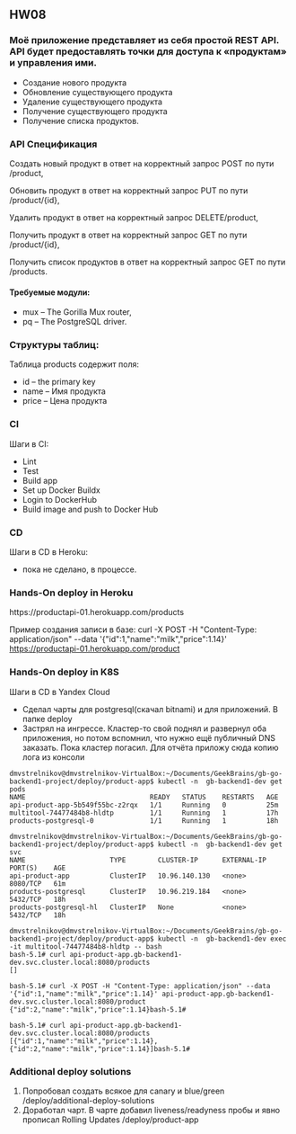 ## HW08
###  Моё приложение представляет из себя простой REST API. API будет предоставлять точки для доступа к «продуктам» и управления ими.

- Создание нового продукта
- Обновление существующего продукта
- Удаление существующего продукта
- Получение существующего продукта
- Получение списка продуктов.

### API Спецификация

<p> Создать новый продукт в ответ на корректный запрос POST по пути /product,
<p> Обновить продукт в ответ на корректный запрос PUT по пути /product/{id},
<p> Удалить продукт в ответ на корректный запрос DELETE/product,
<p> Получить продукт в ответ на корректный запрос GET по пути /product/{id},
<p> Получить список продуктов в ответ на корректный запрос GET по пути /products.


#### Требуемые модули:
- mux – The Gorilla Mux router,
- pq – The PostgreSQL driver.

### Структуры таблиц:
Таблица products содержит поля:
- id – the primary key
- name – Имя продукта
- price – Цена продукта

### CI
Шаги в CI:
- Lint
- Test
- Build app
- Set up Docker Buildx
- Login to DockerHub
- Build image and push to Docker Hub

### CD
Шаги в CD в Heroku:
- пока не сделано, в процессе.
  
### Hands-On deploy in Heroku
<p>https://productapi-01.herokuapp.com/products</p>

Пример создания записи в базе: 
curl -X POST -H "Content-Type: application/json" --data '{"id":1,"name":"milk","price":1.14}'  https://productapi-01.herokuapp.com/product

### Hands-On deploy in K8S
Шаги в CD в Yandex Cloud
- Сделал чарты для postgresql(скачал bitnami) и для приложений. В папке deploy
- Застрял на ингрессе. Кластер-то свой поднял и развернул оба приложения, но потом вспомнил, что нужно ещё публичный DNS заказать. Пока кластер погасил. Для отчёта приложу сюда копию лога из консоли

```
dmvstrelnikov@dmvstrelnikov-VirtualBox:~/Documents/GeekBrains/gb-go-backend1-project/deploy/product-app$ kubectl -n  gb-backend1-dev get pods 
NAME                               READY   STATUS    RESTARTS   AGE
api-product-app-5b549f55bc-z2rqx   1/1     Running   0          25m
multitool-74477484b8-hldtp         1/1     Running   1          17h
products-postgresql-0              1/1     Running   1          18h

dmvstrelnikov@dmvstrelnikov-VirtualBox:~/Documents/GeekBrains/gb-go-backend1-project/deploy/product-app$ kubectl -n  gb-backend1-dev get svc
NAME                     TYPE        CLUSTER-IP      EXTERNAL-IP   PORT(S)    AGE
api-product-app          ClusterIP   10.96.140.130   <none>        8080/TCP   61m
products-postgresql      ClusterIP   10.96.219.184   <none>        5432/TCP   18h
products-postgresql-hl   ClusterIP   None            <none>        5432/TCP   18h

dmvstrelnikov@dmvstrelnikov-VirtualBox:~/Documents/GeekBrains/gb-go-backend1-project/deploy/product-app$ kubectl -n  gb-backend1-dev exec -it multitool-74477484b8-hldtp -- bash
bash-5.1# curl api-product-app.gb-backend1-dev.svc.cluster.local:8080/products
[]

bash-5.1# curl -X POST -H "Content-Type: application/json" --data '{"id":1,"name":"milk","price":1.14}' api-product-app.gb-backend1-dev.svc.cluster.local:8080/product
{"id":2,"name":"milk","price":1.14}bash-5.1# 

bash-5.1# curl api-product-app.gb-backend1-dev.svc.cluster.local:8080/products
[{"id":1,"name":"milk","price":1.14},{"id":2,"name":"milk","price":1.14}]bash-5.1# 
```

### Additional deploy solutions
1. Попробовал создать всякое для canary и blue/green /deploy/additional-deploy-solutions
2. Доработал чарт. В чарте добавил liveness/readyness пробы и явно прописал Rolling Updates /deploy/product-app
   
